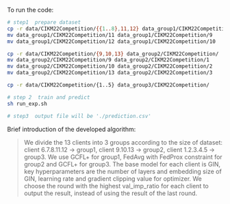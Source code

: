 To run the code:
```bash
# step1  prepare dataset
cp -r data/CIKM22Competition/{{1..8},11,12} data_group1/CIKM22Competition/
mv data_group1/CIKM22Competition/11 data_group1/CIKM22Competition/9
mv data_group1/CIKM22Competition/12 data_group1/CIKM22Competition/10

cp -r data/CIKM22Competition/{9,10,13} data_group2/CIKM22Competition/
mv data_group2/CIKM22Competition/9 data_group2/CIKM22Competition/1
mv data_group2/CIKM22Competition/10 data_group2/CIKM22Competition/2
mv data_group2/CIKM22Competition/13 data_group2/CIKM22Competition/3

cp -r data/CIKM22Competition/{1..5} data_group3/CIKM22Competition/

# step 2  train and predict
sh run_exp.sh

# step3  output file will be './prediction.csv'
```


Brief introduction of the developed algorithm:
> We divide the 13 clients into 3 groups according to the size of dataset: client 6.7.8.11.12 -> group1, client 9.10.13 -> group2, client 1.2.3.4.5 -> group3.
> We use GCFL+ for group1, FedAvg with FedProx constraint for group2 and GCFL+ for group3.
> The base model for each client is GIN, key hyperparameters are the number of layers and embedding size of GIN, learning rate and gradient clipping value for optimizer. 
> We choose the round with the highest val_imp_ratio for each client to output the result, instead of using the result of the last round.